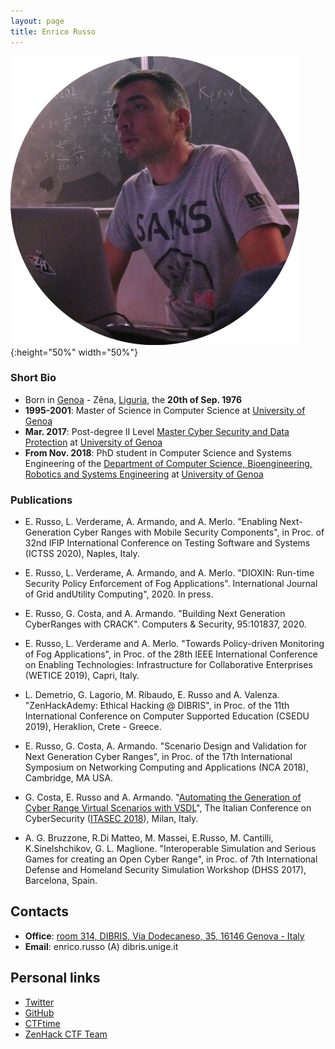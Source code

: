 ```yaml
---
layout: page
title: Enrico Russo
---
```


![Enrico's pic is missing.](/pics/enriquez.png){:height="50%" width="50%"}

### Short Bio
- Born in [Genoa](https://en.wikipedia.org/wiki/Genoa) - Zêna, [Liguria](https://en.wikipedia.org/wiki/Liguria), the **20th of Sep. 1976**
- **1995-2001**: Master of Science in Computer Science at [University of Genoa](https://en.wikipedia.org/wiki/University_of_Genoa)
- **Mar. 2017**: Post-degree II Level [Master Cyber Security and Data Protection](https://mastercybersecurity.it/) at [University of Genoa](https://en.wikipedia.org/wiki/University_of_Genoa) 
- **From Nov. 2018**: PhD student in Computer Science and Systems Engineering of the [Department of Computer Science, Bioengineering, Robotics and Systems Engineering](http://www.dibris.unige.it/) at [University
 of Genoa](https://en.wikipedia.org/wiki/University_of_Genoa)


### Publications
   - E. Russo, L. Verderame, A. Armando, and A. Merlo. "Enabling Next-Generation Cyber Ranges with Mobile Security Components", in Proc. of 32nd IFIP International Conference on Testing Software and Systems (ICTSS 2020), Naples, Italy.

   - E. Russo, L. Verderame, A. Armando, and A. Merlo. "DIOXIN: Run-time Security Policy Enforcement of Fog Applications". International Journal of Grid andUtility Computing", 2020. In press.

   - E. Russo, G. Costa, and A. Armando. "Building Next Generation CyberRanges with CRACK". Computers & Security, 95:101837, 2020.

  - E. Russo, L. Verderame and A. Merlo. "Towards Policy-driven Monitoring of Fog Applications", in Proc. of the 28th IEEE International Conference on Enabling Technologies: Infrastructure for Collaborative Enterprises (WETICE 2019), Capri, Italy.

  - L. Demetrio, G. Lagorio, M. Ribaudo, E. Russo and A. Valenza. "ZenHackAdemy: Ethical Hacking @ DIBRIS", in Proc. of the 11th International Conference on Computer Supported Education (CSEDU 2019), Heraklion, Crete - Greece.
  
  - E. Russo, G. Costa, A. Armando. "Scenario Design and Validation for Next Generation Cyber Ranges", in Proc. of the 17th International Symposium on Networking Computing and Applications (NCA 2018), Cambridge, MA USA.

  - G. Costa, E. Russo and A. Armando. "[Automating the Generation of Cyber Range Virtual Scenarios with VSDL](/papers/Automating_the_Generation_of_CR_Virtual_Scenarios_with_VSDL.pdf)", The Italian Conference on CyberSecurity ([ITASEC 2018](https://www.itasec.it/2018.html)), Milan, Italy.
  
  - A. G. Bruzzone, R.Di Matteo, M. Massei, E.Russo, M. Cantilli, K.Sinelshchikov, G. L. Maglione. "Interoperable Simulation and Serious Games for creating an Open Cyber Range", in Proc. of 7th International Defense and Homeland Security Simulation Workshop (DHSS 2017), Barcelona, Spain.

## Contacts
- **Office**: [room 314, DIBRIS, Via Dodecaneso, 35, 16146 Genova - Italy](https://goo.gl/maps/kTyTs2YKMkL2)
- **Email**: enrico.russo (A) dibris.unige.it 

## Personal links
- [Twitter](https://twitter.com/springchickenz)
- [GitHub](https://github.com/enricorusso)
- [CTFtime](https://ctftime.org/user/24956)
- [ZenHack CTF Team](https://zenhack.it)


